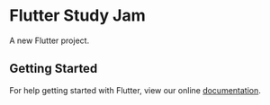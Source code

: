 # Flutter Study Jam

A new Flutter project.

## Getting Started

For help getting started with Flutter, view our online
[documentation](https://flutter.io/).
